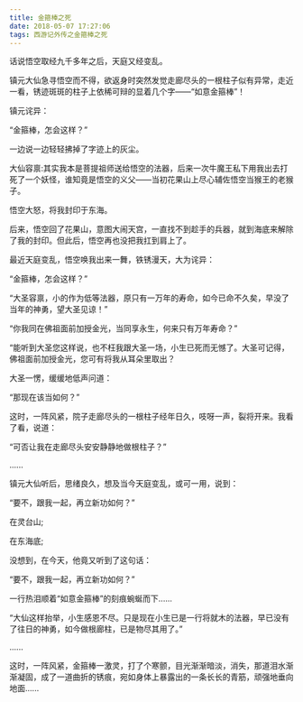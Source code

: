 ```yaml
---
title: 金箍棒之死 
date: 2018-05-07 17:27:06
tags: 西游记外传之金箍棒之死
---
```



话说悟空取经九千多年之后，天庭又经变乱。

镇元大仙急寻悟空而不得，欲返身时突然发觉走廊尽头的一根柱子似有异常，走近一看，锈迹斑斑的柱子上依稀可辩的显着几个字——“如意金箍棒”！

镇元诧异：

“金箍棒，怎会这样？”

一边说一边轻轻拂掉了字迹上的灰尘。

大仙容禀:其实我本是菩提祖师送给悟空的法器，后来一次牛魔王私下用我出去打死了一个妖怪，谁知竟是悟空的义父——当初花果山上尽心辅佐悟空当猴王的老猴子。

悟空大怒，将我封印于东海。

后来，悟空回了花果山，意图大闹天宫，一直找不到趁手的兵器，就到海底来解除了我的封印。但此后，悟空再也没把我扛到肩上了。

最近天庭变乱，悟空唤我出来一舞，铁锈漫天，大为诧异：

“金箍棒，怎会这样？”

“大圣容禀，小的作为低等法器，原只有一万年的寿命，如今已命不久矣，早没了当年的神勇，望大圣见谅！”

“你我同在佛祖面前加授金光，当同享永生，何来只有万年寿命？”

“能听到大圣您这样说，也不枉我跟大圣一场，小生已死而无憾了。大圣可记得，佛祖面前加授金光，您可有将我从耳朵里取出？

大圣一愣，缓缓地低声问道：

“那现在该当如何？”

这时，一阵风紧，院子走廊尽头的一根柱子经年日久，吱呀一声，裂将开来。我看了看，说道：

“可否让我在走廊尽头安安静静地做根柱子？”

......

镇元大仙听后，思绪良久，想及当今天庭变乱，或可一用，说到：

“要不，跟我一起，再立新功如何？”

在灵台山;

在东海底;

没想到，在今天，他竟又听到了这句话：

“要不，跟我一起，再立新功如何？”

一行热泪顺着“如意金箍棒”的刻痕蜿蜒而下......

“大仙这样抬举，小生感恩不尽。只是现在小生已是一行将就木的法器，早已没有了往日的神勇，如今做根廊柱，已是物尽其用了。”

......

这时，一阵风紧，金箍棒一激灵，打了个寒颤，目光渐渐暗淡，消失，那道泪水渐渐凝固，成了一道曲折的锈痕，宛如身体上暴露出的一条长长的青筋，顽强地垂向地面......